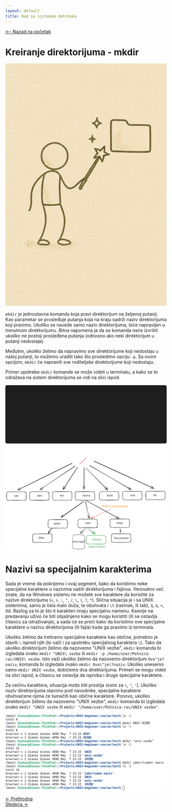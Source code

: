 ```yaml
---
layout: default
title: Rad sa sistemom datoteka
---
```


<link rel="stylesheet" href="/UNIX-beginner-course/assets/css/custom.css">

<script async src="https://www.googletagmanager.com/gtag/js?id=G-XXXXXXXXXX"></script>
<script>
  window.dataLayer = window.dataLayer || [];
  function gtag(){dataLayer.push(arguments);}
  gtag('js', new Date());
  gtag('config', 'G-Q6NY1G1P9S');
</script>
<script defer data-domain="dianasantavec.github.io/unix-beginner-course" src="https://plausible.io/js/script.outbound-links.tagged-events.js"></script>

<div style="margin-bottom: 1em;">
  <a href="/UNIX-beginner-course/" class="button-nav">⟵ Nazad na početak</a>
</div>

# Kreiranje direktorijuma - mkdir

![mkdir figure](../assets/diagrams/mkdir_figure.png)

`mkdir` je jednostavna komanda koja pravi direktorijum na željenoj putanji. Kao parametar se prosleđuje putanja koja na kraju sadrži naziv direktorijuma koji pravimo. Ukoliko se navede samo naziv direktorijuma, biće napravljen u trenutnom direktorijumu. Bitna napomena je da se komanda neće izvršiti ukoliko ne postoji prosleđena putanja (odnosno ako neki direktorijum u putanji nedostaje).


Međutim, ukoliko želimo da napravimo sve direktorijume koji nedostaju u našoj putanji, to možemo uraditi tako što prosledimo opciju `-p`. Sa ovom opcijom, `mkdir` će napraviti sve roditeljske direktorijume koji nedostaju.

Primer upotrebe `mkdir` komande se može videti u terminalu, a kako se to odražava na sistem direktorijuma se vidi na slici ispod.

<div id="terminal"></div>

![mkdir diagram](../assets/diagrams/mkdir_diagram.svg)

# Nazivi sa specijalnim karakterima

Sada je vreme da pokrijemo i ovaj segment, kako da koristimo neke specijalne karaktere u nazivima naših direktorijuma i fajlova. Verovatno već znate, da na Windows sistemu ne možete sve karaktere da koristite za nazive direktorijuma (`<`, `>`, `:`, `"`, `/`, `\`, `|`, `?`, `*`). Slična situacija je i sa UNIX sistemima, samo je lista malo duža, te obuhvata i `\t` (razmak, ili tab), `$`, `&`, `+`, itd. Razlog za to je što ti karakteri imaju specijalnu namenu. Kasnije na predavanju uživo će biti objašnjeno kako se mogu koristiti (ili se ostavlja čitaocu za istraživanje), a sada će se preći kako da koristimo ove specijalne karaktere u nazivu direktorijuma (ili fajla) kada ga pravimo iz terminala.

Ukoliko želimo da tretiramo specijalne karaktere kao obične, potrebno je staviti `\` ispred njih (to važi i za upotrebu specijalnog karaktera `\`). Tako da ukoliko direktorijum želimo da nazovemo "UNIX vezbe", `mkdir` komanda bi izgledala ovako `mkdir "UNIX\ vezbe` ili `mkdir -p /home/user/Petnica-rac/UNIX\ vezbe`. Isto važi ukoliko želimo da nazovemo direktorijum `Ovo"je?naziv`, komanda bi izgledala ovako `mkdir Ovo\"je\?naziv`. Ukoliko unesemo samo `mkdir UNIX vezbe`, dobićemo dva direktorijuma. Primeri se mogu videti na slici ispod, a čitaocu se ostavlja da isproba i druge specijalne karaktere.

Za većinu karaktera, situacija može biti prostija (osim za `\`, `"`, `'`). Ukoliko naziv direktorijuma stavimo pod navodnike, specijalne karaktere obuhvaćene njima će tumačiti kao obične karaktere. Ponovo, ukoliko direktorijum želimo da nazovemo "UNIX vezbe", `mkdir` komanda bi izgledala ovako `mkdir "UNIX vezbe` ili `mkdir "/home/user/Petnica-rac/UNIX vezbe"`.

![nazivi sa specijalnim karakterima](../assets/diagrams/nazivi_sa_specijalnim_karakterima.png)

<div class="nav-buttons-wrapper">
  <div class="nav-left">
    <a href="2_5-rm.html" class="button-nav">← Prethodna</a>
  </div>
  <div class="nav-right">
    <a href="2_7-mv.html" class="button-nav">Sledeća →</a>
  </div>
</div>


<script>
  const lines = [
    "user@users-laptop:$ pwd",
    "/home/user",
    "user@users-laptop:$ ls",
    "mov.mp4",
    "user@users-laptop:$ mkdir Filmovi",
    "user@users-laptop:$ ls",
    "Filmovi/   mov.mp4"
  ];

  const terminal = document.getElementById("terminal");
  let lineIndex = 0;

  function typeLine(line, i = 0) {
    if (i < line.length) {
      terminal.innerHTML += line[i];
      setTimeout(() => typeLine(line, i + 1), 40);
    } else {
      terminal.innerHTML += "<br>";
      lineIndex++;
      if (lineIndex < lines.length) {
        setTimeout(() => typeLine(lines[lineIndex]), 500);
      }
    }
  }

  document.addEventListener("DOMContentLoaded", () => {
    typeLine(lines[lineIndex]);
  });
</script>

<style>
  #terminal {
    background: #1e1e1e;
    color: #00ff00;
    font-family: monospace;
    padding: 1rem;
    white-space: pre-wrap;
    font-size: 1rem;
    border-radius: 5px;
    margin-top: 1rem;
    min-height: 150px;
  }
</style>